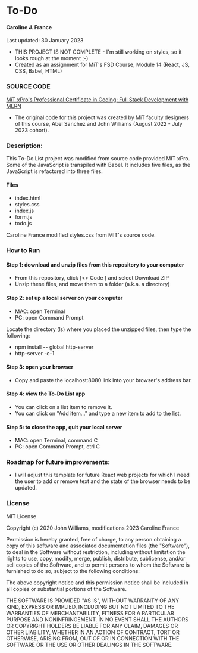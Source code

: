 # To-Do
#### Caroline J. France
Last updated: 30 January 2023

* THIS PROJECT IS NOT COMPLETE - I'm still working on styles, so it looks rough at the moment ;-)
* Created as an assignment for MiT's FSD Course, Module 14 (React, JS, CSS, Babel, HTML)

### SOURCE CODE
[MiT xPro's Professional Certificate in Coding: Full Stack Development with MERN](https://xpro.mit.edu/programs/program-v1:xPRO+PCCx+R1/)
* The original code for this project was created by MiT faculty designers of this course, Abel Sanchez and John Williams (August 2022 - July 2023 cohort).

### Description:
This To-Do List project was modified from source code provided MIT xPro. Some of the JavaScript is transpiled with Babel. It includes five files, as the JavaScript is refactored into three files.

#### Files
* index.html
* styles.css
* index.js
* form.js
* todo.js

Caroline France modified styles.css from MIT's source code.

### How to Run

#### Step 1: download and unzip files from this repository to your computer
* From this repository, click [<> Code ] and select Download ZIP
* Unzip these files, and move them to a folder (a.k.a. a directory)

#### Step 2: set up a local server on your computer

* MAC: open Terminal
* PC: open Command Prompt

Locate the directory (ls) where you placed the unzipped files, then type the following:
* npm install -- global http-server
* http-server -c-1

#### Step 3: open your browser
* Copy and paste the localhost:8080 link into your browser's address bar.

#### Step 4: view the To-Do List app
* You can click on a list item to remove it.
* You can click on "Add item..." and type a new item to add to the list.

#### Step 5: to close the app, quit your local server
* MAC: open Terminal, command C
* PC: open Command Prompt, ctrl C

### Roadmap for future improvements:
* I will adjust this template for future React web projects for which I need the user to add or remove text and the state of the browser needs to be updated.

### License
MIT License

Copyright (c) 2020 John Williams, modifications 2023 Caroline France

Permission is hereby granted, free of charge, to any person obtaining a copy
of this software and associated documentation files (the "Software"), to deal
in the Software without restriction, including without limitation the rights
to use, copy, modify, merge, publish, distribute, sublicense, and/or sell
copies of the Software, and to permit persons to whom the Software is
furnished to do so, subject to the following conditions:

The above copyright notice and this permission notice shall be included in all
copies or substantial portions of the Software.

THE SOFTWARE IS PROVIDED "AS IS", WITHOUT WARRANTY OF ANY KIND, EXPRESS OR
IMPLIED, INCLUDING BUT NOT LIMITED TO THE WARRANTIES OF MERCHANTABILITY,
FITNESS FOR A PARTICULAR PURPOSE AND NONINFRINGEMENT. IN NO EVENT SHALL THE
AUTHORS OR COPYRIGHT HOLDERS BE LIABLE FOR ANY CLAIM, DAMAGES OR OTHER
LIABILITY, WHETHER IN AN ACTION OF CONTRACT, TORT OR OTHERWISE, ARISING FROM,
OUT OF OR IN CONNECTION WITH THE SOFTWARE OR THE USE OR OTHER DEALINGS IN THE
SOFTWARE.

